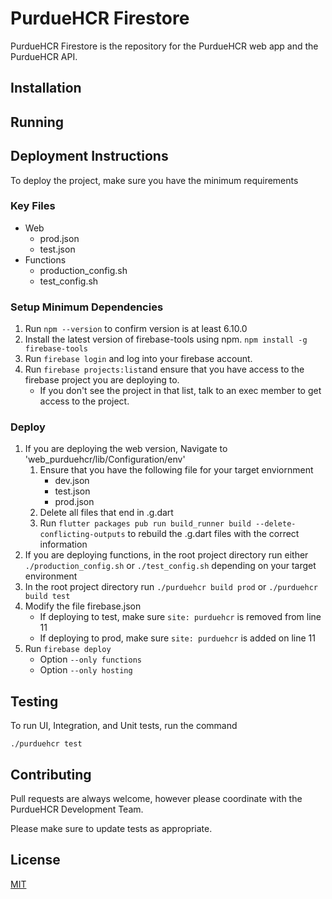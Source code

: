 # PurdueHCR Firestore

PurdueHCR Firestore is the repository for the PurdueHCR web app and the PurdueHCR API.

## Installation


## Running

## Deployment Instructions
To deploy the project, make sure you have the minimum requirements

### Key Files
- Web
    - prod.json
    - test.json
- Functions
    - production_config.sh
    - test_config.sh

### Setup Minimum Dependencies
1. Run `npm --version` to confirm version is at least 6.10.0
2. Install the latest version of firebase-tools using npm. `npm install -g firebase-tools`
3. Run `firebase login` and log into your firebase account.
4. Run `firebase projects:list`and ensure that you have access to the firebase project you are deploying to. 
    - If you don't see the project in that list, talk to an exec member to get access to the project.

### Deploy
1. If you are deploying the web version, Navigate to 'web_purduehcr/lib/Configuration/env'
    1. Ensure that you have the following file for your target enviornment
        - dev.json
        - test.json
        - prod.json
    2. Delete all files that end in .g.dart
    3. Run `flutter packages pub run build_runner build --delete-conflicting-outputs` to rebuild the .g.dart files with the correct information
2. If you are deploying functions, in the root project directory run either `./production_config.sh` or `./test_config.sh` depending on your target environment
3. In the root project directory run `./purduehcr build prod` or `./purduehcr build test`
4. Modify the file firebase.json
    - If deploying to test, make sure `site: purduehcr` is removed from line 11
    - If deploying to prod, make sure `site: purduehcr` is added on line 11
5. Run `firebase deploy` 
    - Option `--only functions` 
    - Option `--only hosting`


## Testing 
To run UI, Integration, and Unit tests, run the command 
```
./purduehcr test
```


## Contributing
Pull requests are always welcome, however please coordinate with the PurdueHCR Development Team.

Please make sure to update tests as appropriate.

## License
[MIT](https://choosealicense.com/licenses/mit/)
